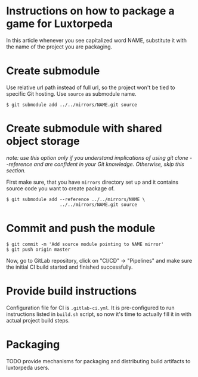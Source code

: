# Instructions on how to package a game for Luxtorpeda

In this article whenever you see capitalized word NAME, substitute it with
the name of the project you are packaging.

# Create submodule

Use relative url path instead of full url, so the project won't be tied to
specific Git hosting. Use `source` as submodule name.

    $ git submodule add ../../mirrors/NAME.git source


# Create submodule with shared object storage

*note: use this option only if you understand implications of using
git clone --reference and are confident in your Git knowledge.  Otherwise,
skip this section.*

First make sure, that you have `mirrors` directory set up and it contains
source code you want to create package of.

    $ git submodule add --reference ../../mirrors/NAME \
                        ../../mirrors/NAME.git source


# Commit and push the module

    $ git commit -m 'Add source module pointing to NAME mirror'
    $ git push origin master

Now, go to GitLab repository, click on "CI/CD" -> "Pipelines" and make sure
the initial CI build started and finished successfully.


# Provide build instructions

Configuration file for CI is `.gitlab-ci.yml`. It is pre-configured to
run instructions listed in `build.sh` script, so now it's time to
actually fill it in with actual project build steps.

# Packaging

TODO provide mechanisms for packaging and distributing build artifacts to
luxtorpeda users.
